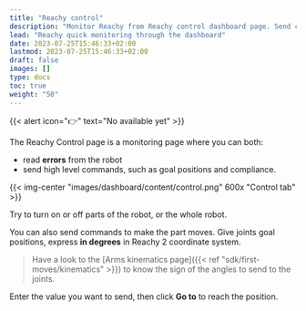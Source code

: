 ```yaml
---
title: "Reachy control"
description: "Monitor Reachy from Reachy control dashboard page. Send compliance and goal positions commands, and read errors."
lead: "Reachy quick monitoring through the dashboard"
date: 2023-07-25T15:46:33+02:00
lastmod: 2023-07-25T15:46:33+02:00
draft: false
images: []
type: docs
toc: true
weight: "50"
---
```


{{< alert icon="👉" text="No available yet" >}}


The Reachy Control page is a monitoring page where you can both:
- read **errors** from the robot
- send high level commands, such as goal positions and compliance.

{{< img-center "images/dashboard/content/control.png" 600x "Control tab" >}}

Try to turn on or off parts of the robot, or the whole robot.

You can also send commands to make the part moves. Give joints goal positions, express **in degrees** in Reachy 2 coordinate system.  

> Have a look to the [Arms kinematics page]({{< ref "sdk/first-moves/kinematics" >}}) to know the sign of the angles to send to the joints. 

Enter the value you want to send, then click **Go to** to reach the position.
